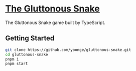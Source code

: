 # [The Gluttonous Snake](https://github.com/yoonge/gluttonous-snake)

The Gluttonous Snake game built by TypeScript.

## Getting Started

```bash
git clone https://github.com/yoonge/gluttonous-snake.git
cd gluttonous-snake
pnpm i
pnpm start
```

<!-- Then, open http://localhost:9000 in your browser except IE.

You can control the snake with `W S A D` or `↑ ↓ ← →` -->
